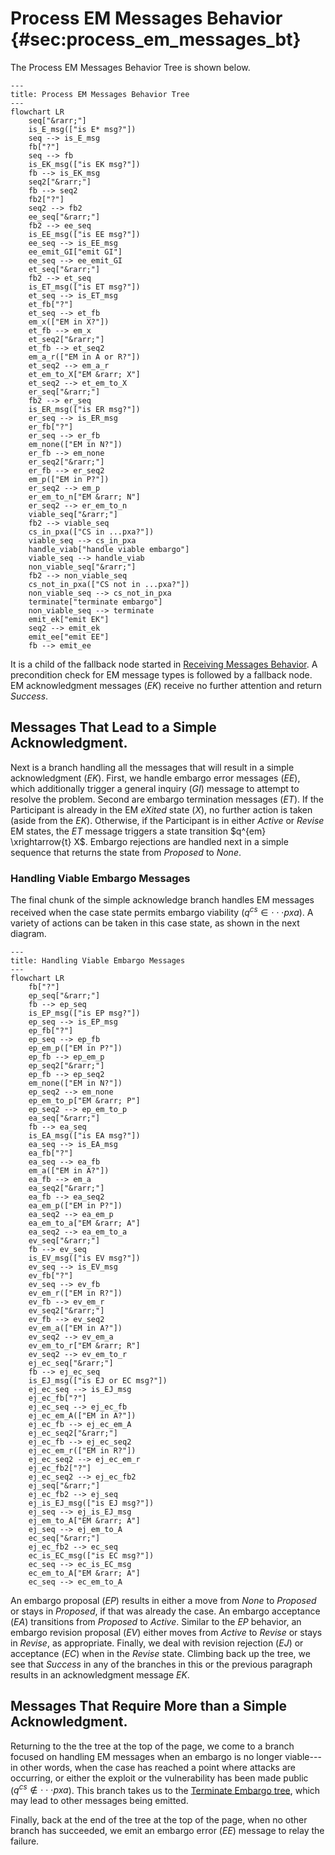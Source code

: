 # Process EM Messages Behavior {#sec:process_em_messages_bt}

The Process EM Messages Behavior Tree is shown below.

```mermaid
---
title: Process EM Messages Behavior Tree
---
flowchart LR
    seq["&rarr;"]
    is_E_msg(["is E* msg?"])
    seq --> is_E_msg
    fb["?"]
    seq --> fb
    is_EK_msg(["is EK msg?"])
    fb --> is_EK_msg
    seq2["&rarr;"]
    fb --> seq2
    fb2["?"]
    seq2 --> fb2
    ee_seq["&rarr;"]
    fb2 --> ee_seq
    is_EE_msg(["is EE msg?"])
    ee_seq --> is_EE_msg
    ee_emit_GI["emit GI"]
    ee_seq --> ee_emit_GI
    et_seq["&rarr;"]
    fb2 --> et_seq
    is_ET_msg(["is ET msg?"])
    et_seq --> is_ET_msg
    et_fb["?"]
    et_seq --> et_fb
    em_x(["EM in X?"])
    et_fb --> em_x
    et_seq2["&rarr;"]
    et_fb --> et_seq2
    em_a_r(["EM in A or R?"])
    et_seq2 --> em_a_r
    et_em_to_X["EM &rarr; X"]
    et_seq2 --> et_em_to_X
    er_seq["&rarr;"]
    fb2 --> er_seq
    is_ER_msg(["is ER msg?"])
    er_seq --> is_ER_msg
    er_fb["?"]
    er_seq --> er_fb
    em_none(["EM in N?"])
    er_fb --> em_none
    er_seq2["&rarr;"]
    er_fb --> er_seq2
    em_p(["EM in P?"])
    er_seq2 --> em_p
    er_em_to_n["EM &rarr; N"]
    er_seq2 --> er_em_to_n
    viable_seq["&rarr;"]
    fb2 --> viable_seq
    cs_in_pxa(["CS in ...pxa?"])
    viable_seq --> cs_in_pxa
    handle_viab["handle viable embargo"]
    viable_seq --> handle_viab
    non_viable_seq["&rarr;"]
    fb2 --> non_viable_seq
    cs_not_in_pxa(["CS not in ...pxa?"])
    non_viable_seq --> cs_not_in_pxa
    terminate["terminate embargo"]
    non_viable_seq --> terminate
    emit_ek["emit EK"]
    seq2 --> emit_ek
    emit_ee["emit EE"]
    fb --> emit_ee
```


It is a child of the fallback node started in [Receiving Messages Behavior](/topics/behavior_logic/msg_intro_bt/).
A precondition check for EM message types is followed by a fallback node. 
EM acknowledgment messages (_EK_) receive no further attention and return *Success*.

## Messages That Lead to a Simple Acknowledgment.

Next is a branch handling all the messages that will result in a simple acknowledgment (_EK_). 
First, we handle embargo error messages (_EE_), which additionally trigger a general inquiry (_GI_) message to attempt
to resolve the problem. 
Second are embargo termination messages (_ET_).
If the Participant is already in the EM *eXited* state (_X_), no further action is taken (aside from the _EK_).
Otherwise, if the Participant is in either *Active* or *Revise* EM states, the _ET_ message triggers a state
transition $q^{em} \xrightarrow{t} X$.
Embargo rejections are handled next in a simple sequence that returns the state from *Proposed* to *None*.

### Handling Viable Embargo Messages

The final chunk of the simple acknowledge branch handles EM messages received when the case state permits embargo viability
($q^{cs} \in \cdot\cdot\cdot pxa$).
A variety of actions can be taken in this case state, as shown in the next diagram.

```mermaid
---
title: Handling Viable Embargo Messages
---
flowchart LR
    fb["?"]
    ep_seq["&rarr;"]
    fb --> ep_seq
    is_EP_msg(["is EP msg?"])
    ep_seq --> is_EP_msg
    ep_fb["?"]
    ep_seq --> ep_fb
    ep_em_p(["EM in P?"])
    ep_fb --> ep_em_p
    ep_seq2["&rarr;"]
    ep_fb --> ep_seq2
    em_none(["EM in N?"])
    ep_seq2 --> em_none
    ep_em_to_p["EM &rarr; P"]
    ep_seq2 --> ep_em_to_p
    ea_seq["&rarr;"]
    fb --> ea_seq
    is_EA_msg(["is EA msg?"])
    ea_seq --> is_EA_msg
    ea_fb["?"]
    ea_seq --> ea_fb
    em_a(["EM in A?"])
    ea_fb --> em_a
    ea_seq2["&rarr;"]
    ea_fb --> ea_seq2
    ea_em_p(["EM in P?"])
    ea_seq2 --> ea_em_p
    ea_em_to_a["EM &rarr; A"]
    ea_seq2 --> ea_em_to_a
    ev_seq["&rarr;"]
    fb --> ev_seq
    is_EV_msg(["is EV msg?"])
    ev_seq --> is_EV_msg
    ev_fb["?"]
    ev_seq --> ev_fb
    ev_em_r(["EM in R?"])
    ev_fb --> ev_em_r
    ev_seq2["&rarr;"]
    ev_fb --> ev_seq2
    ev_em_a(["EM in A?"])
    ev_seq2 --> ev_em_a
    ev_em_to_r["EM &rarr; R"]
    ev_seq2 --> ev_em_to_r
    ej_ec_seq["&rarr;"]
    fb --> ej_ec_seq
    is_EJ_msg(["is EJ or EC msg?"])
    ej_ec_seq --> is_EJ_msg
    ej_ec_fb["?"]
    ej_ec_seq --> ej_ec_fb
    ej_ec_em_A(["EM in A?"])
    ej_ec_fb --> ej_ec_em_A
    ej_ec_seq2["&rarr;"]
    ej_ec_fb --> ej_ec_seq2
    ej_ec_em_r(["EM in R?"])
    ej_ec_seq2 --> ej_ec_em_r
    ej_ec_fb2["?"]
    ej_ec_seq2 --> ej_ec_fb2
    ej_seq["&rarr;"]
    ej_ec_fb2 --> ej_seq
    ej_is_EJ_msg(["is EJ msg?"])
    ej_seq --> ej_is_EJ_msg
    ej_em_to_A["EM &rarr; A"]
    ej_seq --> ej_em_to_A
    ec_seq["&rarr;"]
    ej_ec_fb2 --> ec_seq
    ec_is_EC_msg(["is EC msg?"])
    ec_seq --> ec_is_EC_msg
    ec_em_to_A["EM &rarr; A"]
    ec_seq --> ec_em_to_A
```

An embargo proposal (_EP_)
results in either a move from *None* to *Proposed* or stays in
*Proposed*, if that was already the case. An embargo acceptance (_EA_)
transitions from *Proposed* to *Active*. Similar to the _EP_ behavior,
an embargo revision proposal (_EV_) either moves from *Active* to
*Revise* or stays in *Revise*, as appropriate. Finally, we deal with
revision rejection (_EJ_) or acceptance (_EC_) when in the *Revise*
state. Climbing back up the tree, we see that *Success* in any of the
branches in this or the previous paragraph results in an acknowledgment
message _EK_.

## Messages That Require More than a Simple Acknowledgment.

Returning to the the tree at the top of the page, we come to a branch focused on
handling EM messages when an embargo is no longer viable---in other words, when the case has
reached a point where attacks are occurring, or either the exploit or the vulnerability has been made public
($q^{cs} \not \in \cdot\cdot\cdot pxa$).
This branch takes us to the [Terminate Embargo tree](/topics/behavior_logic/em_terminate_bt/), which may lead to
other messages being emitted.

Finally, back at the end of the tree at the top of the page, when no other branch has succeeded,
we emit an embargo error (_EE_) message to relay the failure.

